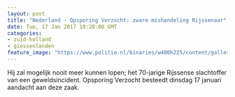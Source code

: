 ```yaml
---
layout: post
title: "Nederland - Opsporing Verzocht: zware mishandeling Rijssenaar"
date: Tue, 17 Jan 2017 19:20:00 GMT
categories: 
- zuid-holland 
- giessenlanden 
feature_image: "https://www.politie.nl/binaries/w400h225/content/gallery/politie/gezocht/opsporing-verzocht/algemeen-beeld/nieuw-uniform-tijdens-ov---belpanel-verkleind.jpg"
---
```


Hij zal mogelijk nooit meer kunnen lopen; het 70-jarige Rijssense slachtoffer van een geweldsincident. Opsporing Verzocht besteedt dinsdag 17 januari aandacht aan deze zaak.

